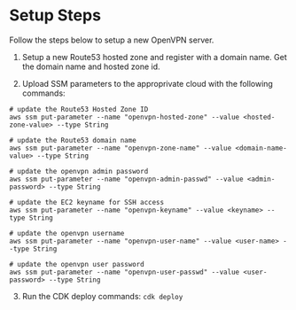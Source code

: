 
# Setup Steps

Follow the steps below to setup a new OpenVPN server.

1. Setup a new Route53 hosted zone and register with a domain name. Get the domain name and hosted zone id.

1. Upload SSM parameters to the approprivate cloud with the following commands:

```
# update the Route53 Hosted Zone ID
aws ssm put-parameter --name "openvpn-hosted-zone" --value <hosted-zone-value> --type String 

# update the Route53 domain name
aws ssm put-parameter --name "openvpn-zone-name" --value <domain-name-value> --type String 

# update the openvpn admin password
aws ssm put-parameter --name "openvpn-admin-passwd" --value <admin-password> --type String

# update the EC2 keyname for SSH access
aws ssm put-parameter --name "openvpn-keyname" --value <keyname> --type String

# update the openvpn username
aws ssm put-parameter --name "openvpn-user-name" --value <user-name> --type String

# update the openvpn user password
aws ssm put-parameter --name "openvpn-user-passwd" --value <user-password> --type String
```
3.  Run the CDK deploy commands: ```cdk deploy```